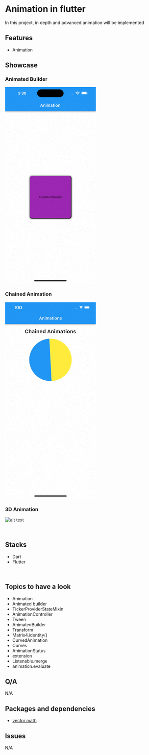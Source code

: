 # Animation in flutter

In this project, in depth and advanced animation will be implemented




## Features

- Animation


<!-- <br> -->

## Showcase
### Animated Builder



![alt text](https://github.com/alxayeed/flutter-animation-graphics/blob/main/ss/animation.gif)

### Chained Animation

![alt text](https://github.com/alxayeed/flutter-animation-graphics/blob/main/ss/animation2.gif)

### 3D Animation

![alt text](https://github.com/alxayeed/flutter-animation-graphics/blob/feature/3_3D_animation/ss/3d.gif)




<br>

## Stacks

- Dart
- Flutter

<br>

## Topics to have a look
- Animation
- Animated builder
- TickerProviderStateMixin
- AnimationController
- Tween
- AnimatedBuilder
- Transform
- Matrix4.identity()
- CurvedAnimation
- Curves
- AnimationStatus
- extension
- Listenable.merge
- animation.evaluate

  
## Q/A
N/A


## Packages and dependencies
- [vector math](https://pub.dev/packages/vector_math)

## Issues
N/A
